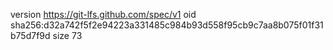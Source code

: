 version https://git-lfs.github.com/spec/v1
oid sha256:d32a742f5f2e94223a331485c984b93d558f95cb9c7aa8b075f01f31b75d7f9d
size 73
